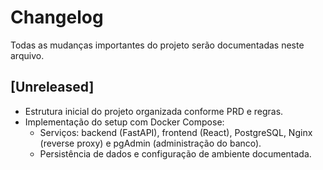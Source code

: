 # Changelog

Todas as mudanças importantes do projeto serão documentadas neste arquivo.

## [Unreleased]
- Estrutura inicial do projeto organizada conforme PRD e regras.
- Implementação do setup com Docker Compose:
  - Serviços: backend (FastAPI), frontend (React), PostgreSQL, Nginx (reverse proxy) e pgAdmin (administração do banco).
  - Persistência de dados e configuração de ambiente documentada.

